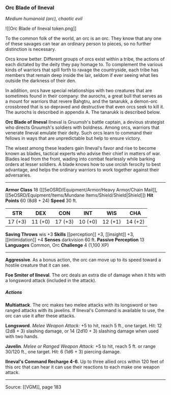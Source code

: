 ### Orc Blade of Ilneval
_Medium humanoid (orc), chaotic evil_

![[Orc Blade of Ilneval token.png]]

To the common folk of the world, an orc is an orc. They know that any one of these savages can tear an ordinary person to pieces, so no further distinction is necessary.

Orcs know better. Different groups of orcs exist within a tribe, the actions of each dictated by the deity they pay homage to. To complement the various kinds of warriors that spill forth to ravage the countryside, each tribe has members that remain deep inside the lair, seldom if ever seeing what lies outside the darkness of their den.

In addition, orcs have special relationships with two creatures that are sometimes found in their company: the aurochs, a great bull that serves as a mount for warriors that revere Bahgtru, and the tanarukk, a demon-orc crossbreed that is so depraved and destructive that even orcs seek to kill it. The aurochs is described in appendix A. The tanarukk is described below.


**Orc Blade of Ilneval** Ilneval is Gruumsh's battle captain, a devious strategist who directs Gruumsh's soldiers with boldness. Among orcs, warriors that venerate Ilneval emulate their deity. Such orcs learn to command their fellows in ways that are unpredictable but help to ensure victory.

The wisest among these leaders gain Ilneval's favor and rise to become known as blades, tactical experts who advise their chief in matters of war. Blades lead from the front, wading into combat fearlessly while barking orders at lesser soldiers. A blade knows how to use orcish ferocity to best advantage, and helps the ordinary warriors to work together against their adversaries.






---

**Armor Class** 18 ([[5eOSRD/Equipment/Armor/Heavy Armor/Chain Mail]], [[5eOSRD/Equipment/Items/Mundane Items/Shield/Shield|Shield]])
**Hit Points** 60 (8d8 + 24)
**Speed** 30 ft.

| STR     | DEX     | CON     | INT     | WIS     | CHA     |
|---------|---------|---------|---------|---------|---------|
| 17 (+3) | 11 (+0) | 17 (+3) | 10 (+0) | 12 (+1) | 14 (+2) |

**Saving Throws** wis +3
**Skills** [[perception]] +3, [[insight]] +3, [[intimidation]] +4
**Senses** darkvision 60 ft.
**Passive Perception** 13
**Languages** Common, Orc
**Challenge** 4 (1,100 XP)

---

**Aggressive**. As a bonus action, the orc can move up to its speed toward a hostile creature that it can see.

**Foe Smiter of Ilneval**. The orc deals an extra die of damage when it hits with a longsword attack (included in the attack).

##### Actions
**Multiattack**. The orc makes two melee attacks with its longsword or two ranged attacks with its javelins. If Ilneval's Command is available to use, the orc can use it after these attacks.

**Longsword**. _Melee Weapon Attack:_ +5 to hit, reach 5 ft., one target. Hit: 12 (2d8 + 3) slashing damage, or 14 (2d10 + 3) slashing damage when used with two hands.

**Javelin**. _Melee or Ranged Weapon Attack:_ +5 to hit, reach 5 ft. or range 30/120 ft., one target. Hit: 6 (1d6 + 3) piercing damage.

**Ilneval's Command Recharge 4-6**. Up to three allied orcs within 120 feet of this orc that can hear it can use their reactions to each make one weapon attack.


---

Source: [[VGM]], page 183